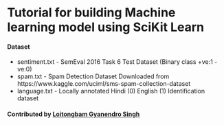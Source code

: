 <h1>Tutorial for building Machine learning model using SciKit Learn </h1>

<h4>Dataset</h4>
<ul>
<li>sentiment.txt - SemEval 2016 Task 6 Test Dataset (Binary class +ve:1 -ve:0)</li>
<li>spam.txt - Spam Detection Dataset Downloaded from https://www.kaggle.com/uciml/sms-spam-collection-dataset</li>
<li>language.txt - Locally annotated Hindi (0) English (1) Identification dataset</li>
</ul>


<h4> Contributed by <a href="https://sites.google.com/view/gyanendro">Loitongbam Gyanendro Singh</a> </h4>

